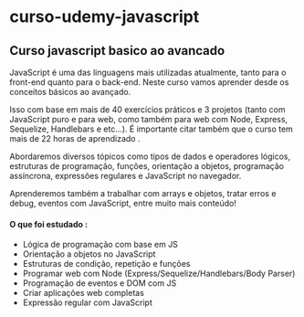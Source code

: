 # curso-udemy-javascript

## Curso javascript basico ao avancado
JavaScript é uma das linguagens mais utilizadas atualmente, tanto para o front-end quanto para o back-end. Neste curso vamos aprender desde os conceitos básicos ao avançado.

Isso com base em mais de 40 exercícios práticos e 3 projetos (tanto com JavaScript puro e para web, como também para web com Node, Express, Sequelize, Handlebars e etc...). É importante citar também que o curso tem mais de 22 horas de  aprendizado .

Abordaremos diversos tópicos como tipos de dados e operadores lógicos, estruturas de programação, funções, orientação a objetos, programação assíncrona, expressões regulares e JavaScript no navegador.

Aprenderemos também a trabalhar com arrays e objetos, tratar erros e debug, eventos com JavaScript, entre muito mais conteúdo!


#### O que foi estudado :
- Lógica de programação com base em JS
- Orientação a objetos no JavaScript
- Estruturas de condição, repetição e funções
- Programar web com Node (Express/Sequelize/Handlebars/Body Parser)
- Programação de eventos e DOM com JS
- Criar aplicações web completas
- Expressão regular com JavaScript
